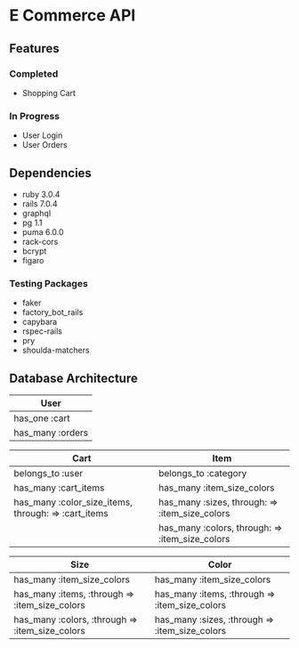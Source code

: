 # E Commerce API

## Features
### Completed
- Shopping Cart

### In Progress
- User Login
- User Orders 

## Dependencies
- ruby 3.0.4
- rails 7.0.4 
- graphql
- pg 1.1
- puma 6.0.0
- rack-cors 
- bcrypt 
- figaro
 
### Testing Packages
- faker
- factory_bot_rails
- capybara 
- rspec-rails 
- pry 
- shoulda-matchers

## Database Architecture 
| User |
| ----------- |
| has_one :cart |
| has_many :orders |

| Cart | Item |
| ----------- | ----------- |
| belongs_to :user | belongs_to :category |
| has_many :cart_items | has_many :item_size_colors |
| has_many :color_size_items, through: => :cart_items | has_many :sizes, through: => :item_size_colors |
| | has_many :colors, through: => :item_size_colors |

| Size | Color |
| ----------- | ----------- |
| has_many :item_size_colors | has_many :item_size_colors |
| has_many :items, :through => :item_size_colors | has_many :items, :through => :item_size_colors |
| has_many :colors, :through => :item_size_colors | has_many :sizes, :through => :item_size_colors |
